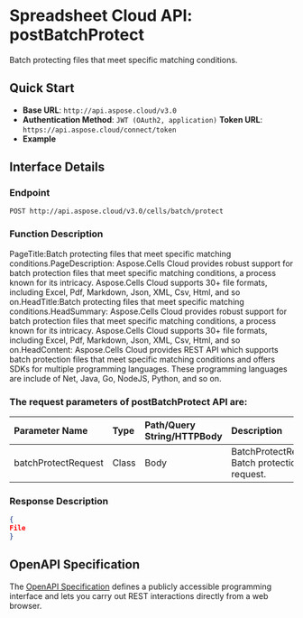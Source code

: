 
# **Spreadsheet Cloud API: postBatchProtect**

Batch protecting files that meet specific matching conditions. 


## **Quick Start**

- **Base URL**: `http://api.aspose.cloud/v3.0`
- **Authentication Method**: `JWT (OAuth2, application)`  **Token URL**: `https://api.aspose.cloud/connect/token`
- **Example** 

## **Interface Details**

### **Endpoint** 

```
POST http://api.aspose.cloud/v3.0/cells/batch/protect
```
### **Function Description**
PageTitle:Batch protecting files that meet specific matching conditions.PageDescription: Aspose.Cells Cloud provides robust support for batch protection files that meet specific matching conditions, a process known for its intricacy. Aspose.Cells Cloud supports 30+ file formats, including Excel, Pdf, Markdown, Json, XML, Csv, Html, and so on.HeadTitle:Batch protecting files that meet specific matching conditions.HeadSummary: Aspose.Cells Cloud provides robust support for batch protection files that meet specific matching conditions, a process known for its intricacy. Aspose.Cells Cloud supports 30+ file formats, including Excel, Pdf, Markdown, Json, XML, Csv, Html, and so on.HeadContent: Aspose.Cells Cloud provides  REST API which supports batch protection files that meet specific matching conditions and offers SDKs for multiple programming languages. These programming languages are include of Net, Java, Go, NodeJS, Python, and so on.

### The request parameters of **postBatchProtect** API are: 

| Parameter Name | Type | Path/Query String/HTTPBody | Description | 
| :- | :- | :- |:- | 
|batchProtectRequest|Class|Body|BatchProtectRequest Batch protection file request.  |

### **Response Description**
```json
{
File
}
```


## OpenAPI Specification

The [OpenAPI Specification](https://reference.aspose.cloud/cells/#/BatchController/PostBatchProtect) defines a publicly accessible programming interface and lets you carry out REST interactions directly from a web browser.
